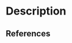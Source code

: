 <!--- 🙏 Thank you for your submission, we really appreciate it. Like many open-source projects, we ask that you sign our [Contributor License Agreement](https://cla-assistant.io/Energinet-DataHub/opengeh-wholesale) before we can accept your contribution. --->

# Description

<!-- INSERT DESCRIPTION HERE -->

## References

<!-- ADD RELEVANT LINKS. FOR EXAMPLE A LINK TO THE ASSOCIATED STORY -->
